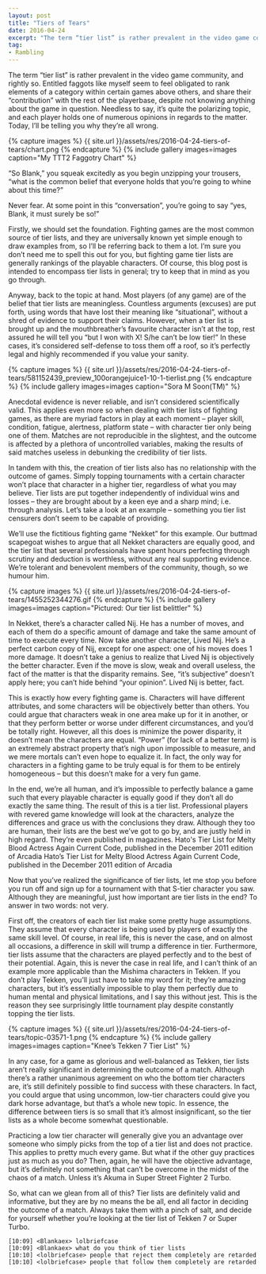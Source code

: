 ```yaml
---
layout: post
title: "Tiers of Tears"
date: 2016-04-24
excerpt: "The term “tier list” is rather prevalent in the video game community, and rightly so. Today, I’ll be telling you why they’re all wrong."
tag:
- Rambling
---
```


The term “tier list” is rather prevalent in the video game community, and rightly so. Entitled faggots like myself seem to feel obligated to rank elements of a category within certain games above others, and share their “contribution” with the rest of the playerbase, despite not knowing anything about the game in question. Needless to say, it’s quite the polarizing topic, and each player holds one of numerous opinions in regards to the matter. Today, I’ll be telling you why they’re all wrong.

{% capture images %}
    {{ site.url }}/assets/res/2016-04-24-tiers-of-tears/chart.png
{% endcapture %}
{% include gallery images=images caption="My TTT2 Faggotry Chart" %}

“So Blank,” you squeak excitedly as you begin unzipping your trousers, “what is the common belief that everyone holds that you’re going to whine about this time?”

Never fear. At some point in this “conversation”, you’re going to say “yes, Blank, it must surely be so!”

Firstly, we should set the foundation. Fighting games are the most common source of tier lists, and they are universally known yet simple enough to draw examples from, so I’ll be referring back to them a lot. I’m sure you don’t need me to spell this out for you, but fighting game tier lists are generally rankings of the playable characters. Of course, this blog post is intended to encompass tier lists in general; try to keep that in mind as you go through.

Anyway, back to the topic at hand. Most players (of any game) are of the belief that tier lists are meaningless. Countless arguments (excuses) are put forth, using words that have lost their meaning like “situational”, without a shred of evidence to support their claims. However, when a tier list is brought up and the mouthbreather’s favourite character isn’t at the top, rest assured he will tell you “but I won with X! S/he can’t be low tier!” In these cases, it’s considered self-defense to toss them off a roof, so it’s perfectly legal and highly recommended if you value your sanity.

{% capture images %}
    {{ site.url }}/assets/res/2016-04-24-tiers-of-tears/581152439_preview_100orangejuice1-10-1-tierlist.png
{% endcapture %}
{% include gallery images=images caption="Sora M Soon(TM)" %}

Anecdotal evidence is never reliable, and isn’t considered scientifically valid. This applies even more so when dealing with tier lists of fighting games, as there are myriad factors in play at each moment – player skill, condition, fatigue, alertness, platform state – with character tier only being one of them. Matches are not reproducible in the slightest, and the outcome is affected by a plethora of uncontrolled variables, making the results of said matches useless in debunking the credibility of tier lists.

In tandem with this, the creation of tier lists also has no relationship with the outcome of games. Simply topping tournaments with a certain character won’t place that character in a higher tier, regardless of what you may believe. Tier lists are put together independently of individual wins and losses – they are brought about by a keen eye and a sharp mind; i.e. through analysis. Let’s take a look at an example – something you tier list censurers don’t seem to be capable of providing.

We’ll use the fictitious fighting game “Nekket” for this example. Our buttmad scapegoat wishes to argue that all Nekket characters are equally good, and the tier list that several professionals have spent hours perfecting through scrutiny and deduction is worthless, without any real supporting evidence. We’re tolerant and benevolent members of the community, though, so we humour him.

{% capture images %}
    {{ site.url }}/assets/res/2016-04-24-tiers-of-tears/1455252344276.gif
{% endcapture %}
{% include gallery images=images caption="Pictured: Our tier list belittler" %}

In Nekket, there’s a character called Nij. He has a number of moves, and each of them do a specific amount of damage and take the same amount of time to execute every time. Now take another character, Lived Nij. He’s a perfect carbon copy of Nij, except for one aspect: one of his moves does 1 more damage. It doesn’t take a genius to realize that Lived Nij is objectively the better character. Even if the move is slow, weak and overall useless, the fact of the matter is that the disparity remains. See, “it’s subjective” doesn’t apply here; you can’t hide behind “your opinion”. Lived Nij is better, fact.

This is exactly how every fighting game is. Characters will have different attributes, and some characters will be objectively better than others. You could argue that characters weak in one area make up for it in another, or that they perform better or worse under different circumstances, and you’d be totally right. However, all this does is minimize the power disparity, it doesn’t mean the characters are equal. “Power” (for lack of a better term) is an extremely abstract property that’s nigh upon impossible to measure, and we mere mortals can’t even hope to equalize it. In fact, the only way for characters in a fighting game to be truly equal is for them to be entirely homogeneous – but this doesn’t make for a very fun game.

In the end, we’re all human, and it’s impossible to perfectly balance a game such that every playable character is equally good if they don’t all do exactly the same thing. The result of this is a tier list. Professional players with revered game knowledge will look at the characters, analyze the differences and grace us with the conclusions they draw. Although they too are human, their lists are the best we’ve got to go by, and are justly held in high regard. They’re even published in magazines.
Hato's Tier List for Melty Blood Actress Again Current Code, published in the December 2011 edition of Arcadia
Hato’s Tier List for Melty Blood Actress Again Current Code, published in the December 2011 edition of Arcadia

Now that you’ve realized the significance of tier lists, let me stop you before you run off and sign up for a tournament with that S-tier character you saw. Although they are meaningful, just how important are tier lists in the end? To answer in two words: not very.

First off, the creators of each tier list make some pretty huge assumptions. They assume that every character is being used by players of exactly the same skill level. Of course, in real life, this is never the case, and on almost all occasions, a difference in skill will trump a difference in tier. Furthermore, tier lists assume that the characters are played perfectly and to the best of their potential. Again, this is never the case in real life, and I can’t think of an example more applicable than the Mishima characters in Tekken. If you don’t play Tekken, you’ll just have to take my word for it; they’re amazing characters, but it’s essentially impossible to play them perfectly due to human mental and physical limitations, and I say this without jest. This is the reason they see surprisingly little tournament play despite constantly topping the tier lists.

{% capture images %}
    {{ site.url }}/assets/res/2016-04-24-tiers-of-tears/topic-03571-1.png
{% endcapture %}
{% include gallery images=images caption="Knee’s Tekken 7 Tier List" %}

In any case, for a game as glorious and well-balanced as Tekken, tier lists aren’t really significant in determining the outcome of a match. Although there’s a rather unanimous agreement on who the bottom tier characters are, it’s still definitely possible to find success with these characters. In fact, you could argue that using uncommon, low-tier characters could give you dark horse advantage, but that’s a whole new topic. In essence, the difference between tiers is so small that it’s almost insignificant, so the tier lists as a whole become somewhat questionable.

Practicing a low tier character will generally give you an advantage over someone who simply picks from the top of a tier list and does not practice. This applies to pretty much every game. But what if the other guy practices just as much as you do? Then, again, he will have the objective advantage, but it’s definitely not something that can’t be overcome in the midst of the chaos of a match. Unless it’s Akuma in Super Street Fighter 2 Turbo.

So, what can we glean from all of this? Tier lists are definitely valid and informative, but they are by no means the be all, end all factor in deciding the outcome of a match. Always take them with a pinch of salt, and decide for yourself whether you’re looking at the tier list of Tekken 7 or Super Turbo.

```
[10:09] <Blankaex> lolbriefcase
[10:09] <Blankaex> what do you think of tier lists
[10:10] <lolbriefcase> people that reject them completely are retarded
[10:10] <lolbriefcase> people that follow them completely are retarded
```